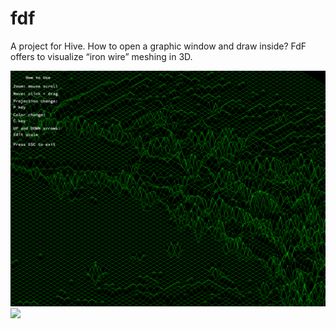 # fdf
A project for Hive. How to open a graphic window and draw inside? FdF offers to visualize “iron wire” meshing in 3D.

<div>
  <img src="https://github.com/kona3b/42_Hive_fdf/blob/main/fdf_scr.png?raw=true)"/>
    <img src="https://github.com/kona3b/42_Hive_fdf/blob/main/fdf_small.gif?raw=true)"/>
  
  
</div>
